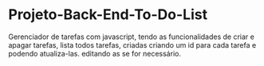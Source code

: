 # Projeto-Back-End-To-Do-List
Gerenciador de tarefas com javascript, tendo as funcionalidades de criar e apagar tarefas, lista todos tarefas, criadas criando um id para cada tarefa e podendo atualiza-las. editando as se for necessário.
